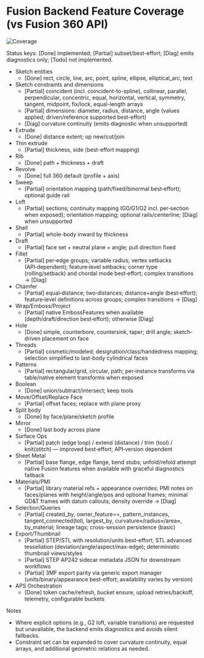 # Fusion Backend Feature Coverage (vs Fusion 360 API)

![Coverage](https://img.shields.io/badge/Fusion%20Coverage-63%25-yellowgreen)

Status keys: [Done] implemented; [Partial] subset/best-effort; [Diag] emits diagnostics only; [Todo] not implemented.

- Sketch entities
  - [Done] rect, circle, line, arc, point, spline, ellipse, elliptical_arc, text
- Sketch constraints and dimensions
  - [Partial] coincident (incl. coincident-to-spline), collinear, parallel, perpendicular, concentric, equal, horizontal, vertical, symmetry, tangent, midpoint, fix/lock, equal-length arrays
  - [Partial] dimensions: diameter, radius, distance, angle (values applied; driven/reference supported best-effort)
  - [Diag] curvature continuity (emits diagnostic when unsupported)
- Extrude
  - [Done] distance extent; op new/cut/join
- Thin extrude
  - [Partial] thickness, side (best-effort mapping)
- Rib
  - [Done] path + thickness + draft
- Revolve
  - [Done] full 360 default (profile + axis)
- Sweep
  - [Partial] orientation mapping (path/fixed/binormal best‑effort); optional guide rail
- Loft
  - [Partial] sections; continuity mapping (G0/G1/G2 incl. per‑section when exposed); orientation mapping; optional rails/centerline; [Diag] when unsupported
- Shell
  - [Partial] whole-body inward by thickness
- Draft
  - [Partial] face set + neutral plane + angle; pull direction fixed
- Fillet
  - [Partial] per‑edge groups; variable radius; vertex setbacks (API‑dependent); feature‑level setbacks; corner type (rolling/setback) and chordal mode best‑effort; complex transitions → [Diag]
- Chamfer
  - [Partial] equal‑distance; two‑distances; distance+angle (best‑effort); feature‑level definitions across groups; complex transitions → [Diag]
- Wrap/Emboss/Project
  - [Partial] native EmbossFeatures when available (depth/draft/direction best‑effort); otherwise [Diag]
- Hole
  - [Done] simple, counterbore, countersink, taper; drill angle; sketch-driven placement on face
- Threads
  - [Partial] cosmetic/modeled; designation/class/handedness mapping; selection simplified to last-body cylindrical faces
- Patterns
  - [Partial] rectangular/grid, circular, path; per‑instance transforms via table/native element transforms when exposed
- Boolean
  - [Done] union/subtract/intersect; keep tools
- Move/Offset/Replace Face
  - [Partial] offset faces; replace with plane proxy
- Split body
  - [Done] by face/plane/sketch profile
- Mirror
  - [Done] last body across plane
- Surface Ops
  - [Partial] patch (edge loop) / extend (distance) / trim (tool) / knit(stitch) — improved best‑effort; API‑version dependent
- Sheet Metal
  - [Partial] base flange, edge flange, bend stubs; unfold/refold attempt native Fusion features when available with graceful diagnostics fallback
- Materials/PMI
  - [Partial] library material refs + appearance overrides; PMI notes on faces/planes with height/angle/pos and optional frames; minimal GD&T frames with datum callouts; density override → [Diag]
- Selection/Queries
  - [Partial] created_by, owner_feature==, pattern_instances, tangent_connected(tol), largest_by, curvature≈/radius≈/area≈, by_material; lineage tags; cross-session persistence (basic)
- Export/Thumbnail
  - [Partial] STEP/STL with resolution/units best-effort; STL advanced tessellation (deviation/angle/aspect/max-edge); deterministic thumbnail views/styles
  - [Partial] STEP AP242 sidecar metadata JSON for downstream workflows
  - [Partial] 3MF export parity via generic export manager (units/binary/appearance best-effort; availability varies by version)
- APS Orchestration
  - [Done] token cache/refresh, bucket ensure, upload retries/backoff, telemetry, configurable buckets

Notes
- Where explicit options (e.g., G2 loft, variable transitions) are requested but unavailable, the backend emits diagnostics and avoids silent fallbacks.
- Constraint set can be expanded to cover curvature continuity, equal arrays, and additional geometric relations as needed.
